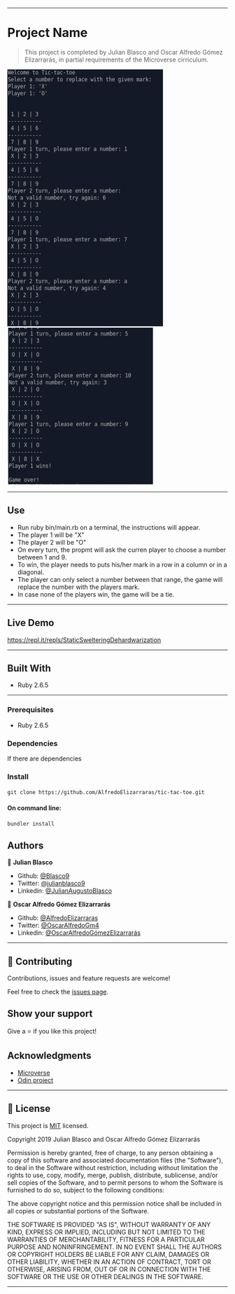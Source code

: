 
---

# Project Name

> This project is completed by Julian Blasco and Oscar Alfredo Gómez Elizarrarás, in partial requirements of the Microverse cirriculum. 

![tic tac toe part - 1 ](/assets/tic-tac-toe.jpeg?raw=true "Screenshot")
![tic tac toe part - 2 ](/assets/tic-tac-toe1.jpeg?raw=true "Screenshot")

---
## Use

- Run ruby bin/main.rb on a terminal, the instructions will appear.
- The player 1 will be "X"
- The player 2 will be "O"
- On every turn, the propmt will ask the curren player to choose a number between 1 and 9.
- To win, the player needs to puts his/her mark in a row in a column or in a diagonal.
- The player can only select a number between that range, the game will replace the number
  with the players mark.
- In case none of the players win, the game will be a tie.

---

## Live Demo

https://repl.it/repls/StaticSwelteringDehardwarization

---

## Built With

- Ruby 2.6.5

---

### Prerequisites

- Ruby 2.6.5

### Dependencies

If there are dependencies

### Install

`git clone https://github.com/AlfredoElizarraras/tic-tac-toe.git`

#### On command line:
`bundler install`

## Authors

👤 **Julian Blasco**

- Github: [@Blasco9](https://github.com/Blasco9)
- Twitter: [@julianblasco9](https://twitter.com/julianblasco9)
- Linkedin: [@JulianAugustoBlasco](https://www.linkedin.com/in/julian-augusto-blasco-1656a0153/)

👤 **Oscar Alfredo Gómez Elizarrarás**

- Github: [@AlfredoElizarraras](https://github.com/AlfredoElizarraras)
- Twitter: [@OscarAlfredoGm4](https://twitter.com/OscarAlfredoGm4)
- Linkedin: [@OscarAlfredoGómezElizarrarás](https://mx.linkedin.com/in/oscar-alfredo-gomez-elizarraras-999589186)

---

## 🤝 Contributing

Contributions, issues and feature requests are welcome!

Feel free to check the [issues page](https://github.com/AlfredoElizarraras/tic-tac-toe/issues).

## Show your support

Give a ⭐️ if you like this project!

## Acknowledgments

- [Microverse](https://microverse.org)
- [Odin project](https://www.theodinproject.com/)

---

## 📝 License

This project is [MIT](lic.url) licensed.

Copyright 2019 Julian Blasco and Oscar Alfredo Gómez Elizarrarás

Permission is hereby granted, free of charge, to any person obtaining a copy of this software and associated documentation files (the "Software"), to deal in the Software without restriction, including without limitation the rights to use, copy, modify, merge, publish, distribute, sublicense, and/or sell copies of the Software, and to permit persons to whom the Software is furnished to do so, subject to the following conditions:

The above copyright notice and this permission notice shall be included in all copies or substantial portions of the Software.

THE SOFTWARE IS PROVIDED "AS IS", WITHOUT WARRANTY OF ANY KIND, EXPRESS OR IMPLIED, INCLUDING BUT NOT LIMITED TO THE WARRANTIES OF MERCHANTABILITY, FITNESS FOR A PARTICULAR PURPOSE AND NONINFRINGEMENT. IN NO EVENT SHALL THE AUTHORS OR COPYRIGHT HOLDERS BE LIABLE FOR ANY CLAIM, DAMAGES OR OTHER LIABILITY, WHETHER IN AN ACTION OF CONTRACT, TORT OR OTHERWISE, ARISING FROM, OUT OF OR IN CONNECTION WITH THE SOFTWARE OR THE USE OR OTHER DEALINGS IN THE SOFTWARE.

---
